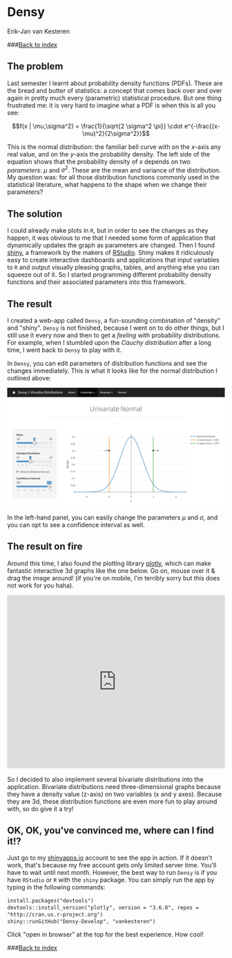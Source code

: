 # Densy
Erik-Jan van Kesteren  



###[Back to index](../index.html)

## The problem
Last semester I learnt about probability density functions (PDFs). These are the bread and butter of statistics: a concept that comes back over and over again in pretty much every (parametric) statistical procedure. But one thing frustrated me: it is very hard to imagine what a PDF is when this is all you see:

$$f(x | \mu,\sigma^2) = \frac{1}{\sqrt{2 \sigma^2 \pi}} \cdot e^{-\frac{(x-\mu)^2}{2\sigma^2}}$$


This is the normal distribution: the familiar bell curve with on the $x$-axis any real value, and on the $y$-axis the probability density. The left side of the equation shows that the probability density of $x$ depends on two *parameters*: $\mu$ and $\sigma^2$. These are the mean and variance of the distribution. My question was: for all those distribution functions commonly used in the statistical literature, what happens to the shape when we change their parameters?

## The solution
I could already make plots in `R`, but in order to see the changes as they happen, it was obvious to me that I needed some form of application that dynamically updates the graph as parameters are changed. Then I found [shiny](http://shiny.rstudio.com/), a framework by the makers of [RStudio](https://www.rstudio.com/). Shiny makes it ridiculously easy to create interactive dashboards and applications that input variables to `R` and output visually pleasing graphs, tables, and anything else you can squeeze out of it. So I started programming different probability density functions and their associated parameters into this framework.

## The result

I created a web-app called `Densy`, a fun-sounding combination of "density" and "shiny". `Densy` is not finished, because I went on to do other things, but I still use it every now and then to get a *feeling* with probability distributions. For example, when I stumbled upon the *Cauchy distribution* after a long time, I went back to `Densy` to play with it.

In `Densy`, you can edit parameters of distribution functions and see the changes immediately. This is what it looks like for the normal distribution I outlined above:

![](densy_files/normal.png)

In the left-hand panel, you can easily change the parameters $\mu$ and $\sigma$, and you can opt to see a confidence interval as well.

## The result on fire

Around this time, I also found the plotting library [plotly](https://plot.ly/), which can make fantastic interactive 3d graphs like the one below. Go on, mouse over it & drag the image around! (if you're on mobile, I'm terribly sorry but this does not work for you haha).

<iframe width="100%" height="400" frameborder="0" scrolling="no" src="https://plot.ly/~erikjan/3.embed?share_key=HPMG48qGQizPJ0gw0wWxc9"></iframe>

<br/>

So I decided to also implement several bivariate distributions into the application. Bivariate distributions need three-dimensional graphs because they have a density value (z-axis) on two variables (x and y axes). Because they are 3d, these distribution functions are even more fun to play around with, so do give it a try!

## OK, OK, you've convinced me, where can I find it!?

Just go to my [shinyapps.io](https://erikjan.shinyapps.io/Densy/) account to see the app in action. If it doesn't work, that's because my free account gets only limited server time. You'll have to wait until next month. However, the best way to run `Densy` is if you have `RStudio` or `R` with the `shiny` package. You can simply run the app by typing in the following commands:
```
install.packages("devtools")
devtools::install_version("plotly", version = "3.6.0", repos = "http://cran.us.r-project.org")
shiny::runGitHub("Densy-Develop", "vankesteren")
```
Click "open in browser" at the top for the best experience. How cool!




###[Back to index](../index.html)
